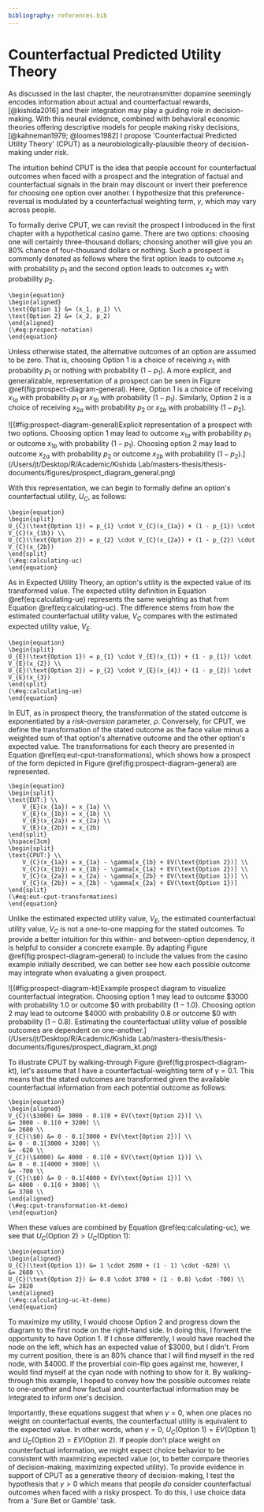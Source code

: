 ```yaml
---
bibliography: references.bib
---
```


# Counterfactual Predicted Utility Theory

As discussed in the last chapter, the neurotransmitter dopamine seemingly encodes information about actual and counterfactual rewards,[@kishida2016] and their integration may play a guiding role in decision-making. With this neural evidence, combined with behavioral economic theories offering descriptive models for people making risky decisions,[@kahneman1979; @loomes1982] I propose 'Counterfactual Predicted Utility Theory' (CPUT) as a neurobiologically-plausible theory of decision-making under risk.

The intuition behind CPUT is the idea that people account for counterfactual outcomes when faced with a prospect and the integration of factual and counterfactual signals in the brain may discount or invert their preference for choosing one option over another. I hypothesize that this preference-reversal is modulated by a counterfactual weighting term, $\gamma$, which may vary across people. 

To formally derive CPUT, we can revisit the prospect I introduced in the first chapter with a hypothetical casino game. There are two options: choosing one will certainly three-thousand dollars; choosing another will give you an 80% chance of four-thousand dollars or nothing. Such a prospect is commonly denoted as follows where the first option leads to outcome $x_1$ with probability $p_1$ and the second option leads to outcomes $x_2$ with probability $p_2$.

```{=tex}
\begin{equation}
\begin{aligned}
\text{Option 1} &= (x_1, p_1) \\ 
\text{Option 2} &= (x_2, p_2)
\end{aligned}
(\#eq:prospect-notation)
\end{equation}
```

Unless otherwise stated, the alternative outcomes of an option are assumed to be zero. That is, choosing Option 1 is a choice of receiving $x_1$ with probability $p_1$ or nothing with probability $(1 - p_1)$. A more explicit, and generalizable, representation of a prospect can be seen in Figure \@ref(fig:prospect-diagram-general). Here, Option 1 is a choice of receiving $x_{1a}$ with probability $p_1$ or $x_{1b}$ with probability $(1 - p_1)$. Similarly, Option 2 is a choice of receiving $x_{2a}$ with probability $p_2$ or $x_{2b}$ with probability $(1 - p_2)$.

![(\#fig:prospect-diagram-general)Explicit representation of a prospect with two options. Choosing option 1 may lead to outcome $x_{1a}$ with probability $p_1$ or outcome $x_{1b}$ with probability $(1 - p_1)$. Choosing option 2 may lead to outcome $x_{2a}$ with probability $p_2$ or outcome $x_{2b}$ with probability $(1 - p_2)$.](/Users/jt/Desktop/R/Academic/Kishida Lab/masters-thesis/thesis-documents/figures/prospect_diagram_general.png)

With this representation, we can begin to formally define an option's counterfactual utility, $U_C$, as follows:

```{=tex}
\begin{equation}
\begin{split}
U_{C}(\text{Option 1}) = p_{1} \cdot V_{C}(x_{1a}) + (1 - p_{1}) \cdot V_{C}(x_{1b}) \\ 
U_{C}(\text{Option 2}) = p_{2} \cdot V_{C}(x_{2a}) + (1 - p_{2}) \cdot V_{C}(x_{2b})
\end{split}
(\#eq:calculating-uc) 
\end{equation}
```

As in Expected Utility Theory, an option's utility is the expected value of its transformed value. The expected utility definition in Equation \@ref(eq:calculating-ue) represents the same weighting as that from Equation \@ref(eq:calculating-uc). The difference stems from how the estimated counterfactual utility value, $V_C$ compares with the estimated expected utility value, $V_E$.

```{=tex}
\begin{equation}
\begin{split}
U_{E}(\text{Option 1}) = p_{1} \cdot V_{E}(x_{1}) + (1 - p_{1}) \cdot V_{E}(x_{2}) \\   
U_{E}(\text{Option 2}) = p_{2} \cdot V_{E}(x_{4}) + (1 - p_{2}) \cdot V_{E}(x_{3})
\end{split}
(\#eq:calculating-ue)
\end{equation}
```

In EUT, as in prospect theory, the transformation of the stated outcome is exponentiated by a *risk-aversion* parameter, $\rho$. Conversely, for CPUT, we define the transformation of the stated outcome as the face value minus a weighted sum of that option's alternative outcome and the other option's expected value. The transformations for each theory are presented in Equation \@ref(eq:eut-cput-transformations), which shows how a prospect of the form depicted in Figure \@ref(fig:prospect-diagram-general) are represented.

```{=tex}
\begin{equation}
\begin{split}
\text{EUT:} \\
    V_{E}(x_{1a}) = x_{1a} \\
    V_{E}(x_{1b}) = x_{1b} \\
    V_{E}(x_{2a}) = x_{2a} \\
    V_{E}(x_{2b}) = x_{2b}
\end{split}
\hspace{3cm}
\begin{split}
\text{CPUT:} \\
    V_{C}(x_{1a}) = x_{1a} - \gamma[x_{1b} + EV(\text{Option 2})] \\
    V_{C}(x_{1b}) = x_{1b} - \gamma[x_{1a} + EV(\text{Option 2})] \\
    V_{C}(x_{2a}) = x_{2a} - \gamma[x_{2b} + EV(\text{Option 1})] \\
    V_{C}(x_{2b}) = x_{2b} - \gamma[x_{2a} + EV(\text{Option 1})]
\end{split}
(\#eq:eut-cput-transformations)
\end{equation}
```

Unlike the estimated expected utility value, $V_E$, the estimated counterfactual utility value, $V_C$ is not a one-to-one mapping for the stated outcomes. To provide a better intuition for this within- and between-option dependency, it is helpful to consider a concrete example. By adapting Figure \@ref(fig:prospect-diagram-general) to include the values from the casino example initially described, we can better see how each possible outcome may integrate when evaluating a given prospect.

![(\#fig:prospect-diagram-kt)Example prospect diagram to visualize counterfactual integration. Choosing option 1 may lead to outcome $\$3000$ with probability $1.0$ or outcome $\$0$ with probability $(1 - 1.0)$. Choosing option 2 may lead to outcome $\$4000$ with probability $0.8$ or outcome $\$0$ with probability $(1 - 0.8)$. Estimating the counterfactual utility value of possible outcomes are dependent on one-another.](/Users/jt/Desktop/R/Academic/Kishida Lab/masters-thesis/thesis-documents/figures/prospect_diagram_kt.png)

To illustrate CPUT by walking-through Figure \@ref(fig:prospect-diagram-kt), let's assume that I have a counterfactual-weighting term of $\gamma = 0.1$. This means that the stated outcomes are transformed given the available counterfactual information from each potential outcome as follows:

```{=tex}
\begin{equation}
\begin{aligned}
V_{C}(\$3000) &= 3000 - 0.1[0 + EV(\text{Option 2})] \\
&= 3000 - 0.1[0 + 3200] \\
&= 2680 \\
V_{C}(\$0) &= 0 - 0.1[3000 + EV(\text{Option 2})] \\
&= 0 - 0.1[3000 + 3200] \\
&= -620 \\
V_{C}(\$4000) &= 4000 - 0.1[0 + EV(\text{Option 1})] \\
&= 0 - 0.1[4000 + 3000] \\
&= -700 \\
V_{C}(\$0) &= 0 - 0.1[4000 + EV(\text{Option 1})] \\
&= 4000 - 0.1[0 + 3000] \\
&= 3700 \\
\end{aligned}
(\#eq:cput-transformation-kt-demo)
\end{equation}
```

When these values are combined by Equation \@ref(eq:calculating-uc), we see that $U_C(\text{Option 2}) > U_C(\text{Option 1})$:

```{=tex}
\begin{equation}
\begin{aligned}
U_{C}(\text{Option 1}) &= 1 \cdot 2680 + (1 - 1) \cdot -620) \\ 
&= 2680 \\
U_{C}(\text{Option 2}) &= 0.8 \cdot 3700 + (1 - 0.8) \cdot -700) \\
&= 2820
\end{aligned}
(\#eq:calculating-uc-kt-demo) 
\end{equation}
```

To maximize my utility, I would choose Option 2 and progress down the diagram to the first node on the right-hand side. In doing this, I forwent the opportunity to have Option 1. If I chose differently, I would have reached the node on the left, which has an expected value of \$3000, but I didn't. From my current position, there is an 80% chance that I will find myself in the red node, with \$4000. If the proverbial coin-flip goes against me, however, I would find myself at the cyan node with nothing to show for it. By walking-through this example, I hoped to convey how the possible outcomes relate to one-another and how factual and counterfactual information may be integrated to inform one's decision. 

Importantly, these equations suggest that when $\gamma = 0$, when one places no weight on counterfactual events, the counterfactual utility is equivalent to the expected value. In other words, when $\gamma = 0$, $U_C(\text{Option 1}) = EV(\text{Option 1})$ and $U_C(\text{Option 2}) = EV(\text{Option 2})$. If people don't place weight on counterfactual information, we might expect choice behavior to be consistent with maximizing expected value (or, to better compare theories of decision-making, maximizing expected utility). To provide evidence in support of CPUT as a generative theory of decision-making, I test the hypothesis that $\gamma > 0$ which means that people *do* consider counterfactual outcomes when faced with a risky prospect. To do this, I use choice data from a 'Sure Bet or Gamble' task.
